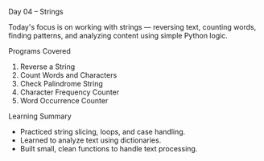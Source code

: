Day 04 – Strings

Today's focus is on working with strings — reversing text, counting words, finding patterns, and analyzing content using simple Python logic.

Programs Covered

1. Reverse a String
2. Count Words and Characters
3. Check Palindrome String
4. Character Frequency Counter
5. Word Occurrence Counter

 Learning Summary
 
- Practiced string slicing, loops, and case handling.  
- Learned to analyze text using dictionaries.  
- Built small, clean functions to handle text processing.
